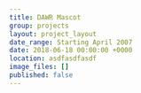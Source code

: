 ```yaml
---
title: DAWR Mascot
group: projects
layout: project_layout
date_range: Starting April 2007
date: 2018-06-18 00:00:00 +0000
location: asdfasdfasdf
image_files: []
published: false
---
```

